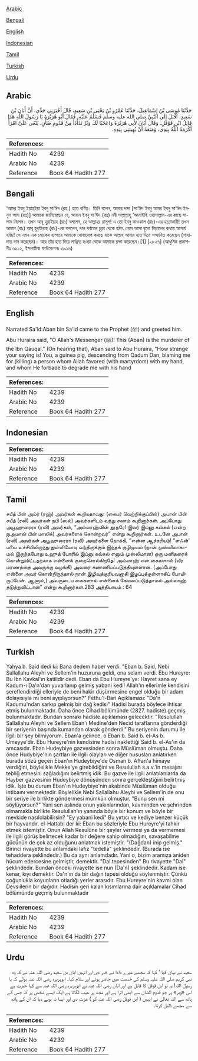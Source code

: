 [Arabic](#arabic)

[Bengali](#bengali)

[English](#english)

[Indonesian](#indonesian)

[Tamil](#tamil)

[Turkish](#turkish)

[Urdu](#urdu)

## Arabic


<div dir="rtl" lang="ar" style={{fontSize:'larger',backgroundColor:'#f8f9fa',padding:20}}>
حَدَّثَنَا مُوسَى بْنُ إِسْمَاعِيلَ، حَدَّثَنَا عَمْرُو بْنُ يَحْيَى بْنِ سَعِيدٍ، قَالَ أَخْبَرَنِي جَدِّي، أَنَّ أَبَانَ بْنَ سَعِيدٍ، أَقْبَلَ إِلَى النَّبِيِّ صلى الله عليه وسلم فَسَلَّمَ عَلَيْهِ، فَقَالَ أَبُو هُرَيْرَةَ يَا رَسُولَ اللَّهِ هَذَا قَاتِلُ ابْنِ قَوْقَلٍ‏.‏ وَقَالَ أَبَانُ لأَبِي هُرَيْرَةَ وَاعَجَبًا لَكَ وَبْرٌ تَدَأْدَأَ مِنْ قَدُومِ ضَأْنٍ‏.‏ يَنْعَى عَلَىَّ امْرَأً أَكْرَمَهُ اللَّهُ بِيَدِي، وَمَنَعَهُ أَنْ يُهِينَنِي بِيَدِهِ‏.‏
</div>
<div style={{backgroundColor:'#f8f9fa',padding:20, marginBottom: 10}}><table> <thead> <tr> <th>References:</th> <th></th> </tr> </thead> <tbody><tr><td>Hadith No</td><td>4239</td></tr><tr><td>Arabic No</td><td>4239</td></tr><tr><td>Reference</td><td>Book 64 Hadith 277</td></tr></tbody></table></div>

## Bengali


<div dir="ltr" lang="bn" style={{fontSize:'larger',backgroundColor:'#f8f9fa',padding:20}}>
‘আমর ইবনু ইয়াহ্ইয়া ইবনু সা‘ঈদ (রহ.) হতে বর্ণিত। তিনি বলেন, আমার দাদা [সা‘ঈদ ইবনু আমর ইবনু সা‘ঈদ ইবনুল আস (রাঃ)] আমাকে জানিয়েছেন যে, আবান ইবনু সা‘ঈদ (রাঃ) নবী সাল্লাল্লাহু ‘আলাইহি ওয়াসাল্লাম-এর কাছে সালাম দিলেন। তখন আবূ হুরাইরাহ (রাঃ) বললেন, হে আল্লাহর রাসূল! এ তো ইবনু কাওকাল (রাঃ)-এর হত্যাকারী! তখন আবান (রাঃ) আবূ হুরাইরাহ (রাঃ)-কে বললেন, দান পর্বতের চূড়া থেকে হঠাৎ নেমে আসা বুনো বিড়ালের কথায় আশ্চর্য হচ্ছি! সে এমন এক লোকের ব্যাপারে আমাকে দোষারোপ করছে যাকে আল্লাহ আমার হাত দিয়ে সম্মানিত করেছেন (শাহাদাত দান করেছেন)। আর তাঁর হাত দিয়ে লাঞ্ছিত হওয়া থেকে আমাকে রক্ষা করেছেন।[1] [২৮২৭] (আধুনিক প্রকাশনীঃ ৩৯১২, ইসলামিক ফাউন্ডেশনঃ ৩৯১৬)
</div>
<div style={{backgroundColor:'#f8f9fa',padding:20, marginBottom: 10}}><table> <thead> <tr> <th>References:</th> <th></th> </tr> </thead> <tbody><tr><td>Hadith No</td><td>4239</td></tr><tr><td>Arabic No</td><td>4239</td></tr><tr><td>Reference</td><td>Book 64 Hadith 277</td></tr></tbody></table></div>

## English


<div dir="ltr" lang="en" style={{fontSize:'larger',backgroundColor:'#f8f9fa',padding:20}}>
Narrated Sa'id:Aban bin Sa'id came to the Prophet (ﷺ) and greeted him. Abu Huraira said, "O Allah's Messenger (ﷺ)! This (Aban) is the murderer of the Ibn Qauqal." (On hearing that), Aban said to Abu Huraira, "How strange your saying is! You, a guinea pig, descending from Qadum Dan, blaming me for (killing) a person whom Allah favored (with martyrdom) with my hand, and whom He forbade to degrade me with his hand
</div>
<div style={{backgroundColor:'#f8f9fa',padding:20, marginBottom: 10}}><table> <thead> <tr> <th>References:</th> <th></th> </tr> </thead> <tbody><tr><td>Hadith No</td><td>4239</td></tr><tr><td>Arabic No</td><td>4239</td></tr><tr><td>Reference</td><td>Book 64 Hadith 277</td></tr></tbody></table></div>

## Indonesian


<div dir="ltr" lang="id" style={{fontSize:'larger',backgroundColor:'#f8f9fa',padding:20}}>

</div>
<div style={{backgroundColor:'#f8f9fa',padding:20, marginBottom: 10}}><table> <thead> <tr> <th>References:</th> <th></th> </tr> </thead> <tbody><tr><td>Hadith No</td><td>4239</td></tr><tr><td>Arabic No</td><td>4239</td></tr><tr><td>Reference</td><td>Book 64 Hadith 277</td></tr></tbody></table></div>

## Tamil


<div dir="ltr" lang="ta" style={{fontSize:'larger',backgroundColor:'#f8f9fa',padding:20}}>
சயீத் பின் அம்ர் (ரஹ்) அவர்கள் கூறியதாவது: (கைபர் வெற்றிக்குப்பின்) அபான் பின் சயீத் (ரலி) அவர்கள் நபி (ஸல்) அவர்களிடம் வந்து சலாம் கூறினார்கள். அப்போது அபூஹுரைரா (ரலி) அவர்கள், “அல்லாஹ்வின் தூதரே! இவர் இப்னு கவ்கல் (என்ற நுஅமான் பின் மாலிக்) அவர்களைக் கொன்றவர்” என்று கூறினார்கள். உடனே அபான் (ரலி) அவர்கள் அபூஹுரைரா (ரலி) அவர்களை நோக்கி, “என்ன ஆச்சரியம்! “ளஃன்' மலை உச்சியிலிருந்து துள்ளியோடி வந்திருக்கும் இந்தக் குழிமுயல் (நான் முஸ்லிமாகாமல் இருந்தபோது உஹுத் போரில் இப்னு கவ்கல் எனும் முஸ்லிமான) ஒரு மனிதரைக் கொன்றுவிட்டதற்காக என்னைக் குறைசொல்கிறதே! அல்லாஹ் என் கைகளால் (வீர மரணத்தை அவருக்கு வழங்கி) அவரை கண்ணியப்படுத்தியுள்ளான். (அப்போது என்னை அவர் கொன்றிருந்தால் நான் இழிவுக்குரியவனாகி இழப்புக்குள்ளாகிப் போயிருப்பேன். ஆனால்,) அவருடைய கைகளால் என்னைக் கேவலப்படுத்தாமல் அல்லாஹ் தடுத்துவிட்டான்” என்று கூறினார்கள்.283 அத்தியாயம் : 64
</div>
<div style={{backgroundColor:'#f8f9fa',padding:20, marginBottom: 10}}><table> <thead> <tr> <th>References:</th> <th></th> </tr> </thead> <tbody><tr><td>Hadith No</td><td>4239</td></tr><tr><td>Arabic No</td><td>4239</td></tr><tr><td>Reference</td><td>Book 64 Hadith 277</td></tr></tbody></table></div>

## Turkish


<div dir="ltr" lang="tr" style={{fontSize:'larger',backgroundColor:'#f8f9fa',padding:20}}>
Yahya b. Said dedi ki: Bana dedem haber verdi: "Eban b. Said, Nebi Sallallahu Aleyhi ve Sellem'in huzuruna geldi, ona selam verdi. Ebu Hureyre: Bu İbn Kavkal'ın katilidir dedi. Eban da Ebu Hureyre'ye: Hayret sana ey Kadum-ı Da'n'dan yuvarlanıp gelmiş yabani kedi! Allah'ın ellerimle kendisini şereflendirdiği elleriyle de beni hakir düşürmesine engel olduğu bir adam dolayısıyla mı beni ayıplıyorsun?" Fethu'l-Bari Açıklaması: "Da'n Kadumu'ndan sarkıp gelmiş bir dağ kedisi" Hadisi burada böylece ihtisar etmiş bulunmaktadır. Daha önce Cihad bölümünde (2827. hadiste) geçmiş bulunmaktadır. Bundan sonraki hadisle açıklaması gelecektir. "Resulullah Sallallahu Aleyhi ve Sellem Eban'ı Medine'den Necid taraflarına gönderdiği bir seriyenin başında kumandan olarak gönderdi." Bu seriyenin durumu ile ilgili bir şey bilmiyorum. Eban'a gelince, o Eban b. Said b. el-As b. Umeyye'dir. Ebu Hureyre'nin kendisine hadisi naklettiği Said b. el-As'ın da amcasıdır. Eban Hudeybiye gazvesinden sonra Müslüman olmuştu. Daha önce Hudybiye'nin şartları ile ilgili olayları ve diğer hususları anlatırken burada sözü geçen Eban'ın Hudeybiye'de Osman b. Affan'a himaye verdiğini, böylelikle Mekke'ye girebildiğini ve Resulullah s.a.v.'in mesajını tebliğ etmesini sağladığını belirtmiş idik. Bu gazve ile ilgili anlatılanlarda da Hayber gazvesinin Hudeybiye dönüşünden sonra gerçekleştiğini belirtmiş idik. İşte bu durum Eban'ın Hudeybiye'nin akabinde Müslüman olduğu intibaını vermektedir. Böylelikle Nebi Sallallahu Aleyhi ve Sellem'in de onu bir seriye ile birlikte göndermesi mümkün olmuştur. "Bunu sen mi söylüyorsun?" Yani sen aslında onun yakınlarından, kavminden ve şehrinden olmamakla birlikte Resulullah'ın yanında böyle bir konum ve böyle bir mevkide nasılolabilirsin? "Ey yabani kedi" Bu yırtıcı ve kediye benzer küçük bir hayvandır. el-Hattabi der ki: Eban bu sözleriyle Ebu Hureyre'yi tahkir etmek istemiştir. Onun Allah Resulüne bir şeyler vermesi ya da vermemesi ile ilgili görüş belirtecek kadar bir değere sahip olmadığını, savaşabilme gücünün de çok az olduğunu anlatmak istemiştir. "(Dağdan) inip gelmiş." Birinci rivayette bu anlamdaki lafız "tedella" şeklindedir. (Burada ise tehaddera şeklindedir.) Bu da aynı anlamdadır. Yani o, bizim aramıza aniden hücum edercesine gelmiştir, demektir. "Dal tepesinden" Bu rivayette "Dal" şeklindedir. Bundan önceki rivayette ise nun (Da'n) şeklindedir. Kadam ise kenar, kıyı demektir. Da'n'ın da bir dağın tepesi olduğu söylenmiştir. Çünkü çoğunlukla koyunların otladığı yerler arasıdır. Ebu Hureyre'nin kavmi olan Devsıilerin bir dağıdır. Hadisin geri kalan kısımlarına dair açıklamalar Cihad bölümünde geçmiş bulunmaktadır
</div>
<div style={{backgroundColor:'#f8f9fa',padding:20, marginBottom: 10}}><table> <thead> <tr> <th>References:</th> <th></th> </tr> </thead> <tbody><tr><td>Hadith No</td><td>4239</td></tr><tr><td>Arabic No</td><td>4239</td></tr><tr><td>Reference</td><td>Book 64 Hadith 277</td></tr></tbody></table></div>

## Urdu


<div dir="rtl" lang="ur" style={{fontSize:'larger',backgroundColor:'#f8f9fa',padding:20}}>
سعید نے بیان کیا ‘ کہا کہ مجھے میرے دادا نے خبر دی اور انہیں ابان بن سعید رضی اللہ عنہ نے کہ وہ نبی کریم صلی اللہ علیہ وسلم کی خدمت میں حاضر ہوئے اور سلام کیا۔ ابوہریرہ رضی اللہ عنہ بولے کہ یا رسول اللہ! یہ تو ابن قوقل کا قاتل ہے اور ابان رضی اللہ عنہ نے ابوہریرہ رضی اللہ عنہ سے کہا حیرت ہے اس «وبر» پر جو قدوم الضان سے ابھی اترا ہے اور مجھ پر عیب لگاتا ہے ایک ایسے شخص پر کہ جس کے ہاتھ سے اللہ تعالیٰ نے انہیں ( ابن قوقل رضی اللہ عنہ کو ) عزت دی اور ایسا نہ ہونے دیا کہ ان کے ہاتھ سے مجھے ذلیل کرتا۔
</div>
<div style={{backgroundColor:'#f8f9fa',padding:20, marginBottom: 10}}><table> <thead> <tr> <th>References:</th> <th></th> </tr> </thead> <tbody><tr><td>Hadith No</td><td>4239</td></tr><tr><td>Arabic No</td><td>4239</td></tr><tr><td>Reference</td><td>Book 64 Hadith 277</td></tr></tbody></table></div>